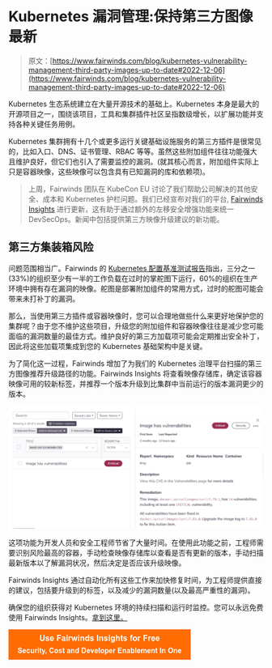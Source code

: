 # Kubernetes 漏洞管理:保持第三方图像最新

> 原文：[https://www.fairwinds.com/blog/kubernetes-vulnerability-management-third-party-images-up-to-date#2022-12-06](https://www.fairwinds.com/blog/kubernetes-vulnerability-management-third-party-images-up-to-date#2022-12-06)

 Kubernetes 生态系统建立在大量开源技术的基础上。Kubernetes 本身是最大的开源项目之一，围绕该项目，工具和集群插件社区呈指数级增长，以扩展功能并支持各种关键任务用例。

Kubernetes 集群拥有十几个或更多运行关键基础设施服务的第三方插件是很常见的，比如入口、DNS、证书管理、RBAC 等等。虽然这些附加组件往往功能强大且维护良好，但它们也引入了需要监控的漏洞。(就其核心而言，附加组件实际上只是容器映像，这些映像可以包含具有已知漏洞的库和依赖项)。

> 上周，Fairwinds 团队在 KubeCon EU 讨论了我们帮助公司解决的其他安全、成本和 Kubernetes 护栏问题。我们已经宣布对我们的平台, [Fairwinds Insights](//www.fairwinds.com/insights) 进行更新，这有助于通过额外的左移安全增强功能来统一 DevSecOps。新闻中包括提供第三方映像升级建议的新功能。

## 第三方集装箱风险

问题范围相当广。Fairwinds 的 [Kubernetes 配置基准测试报告](/news/fairwinds-releases-kubernetes-configuration-benchmark-report)指出，三分之一(33%)的组织至少有一半的工作负载在过时的掌舵图下运行，60%的组织在生产环境中拥有存在漏洞的映像。舵图是部署附加组件的常用方式，过时的舵图可能会带来未打补丁的漏洞。

那么，当使用第三方插件或容器映像时，您可以合理地做些什么来更好地保护您的集群呢？由于您不维护这些项目，升级您的附加组件和容器映像往往是减少您可能面临的漏洞数量的最佳方式。维护良好的第三方加载项可能会定期推出安全补丁，因此将这些加载项集成到您的 Kubernetes 基础架构中是关键。

为了简化这一过程，Fairwinds 增加了为我们的 Kubernetes 治理平台扫描的第三方图像推荐升级路径的功能。Fairwinds Insights 将查看映像存储库，确定该容器映像可用的较新标签，并推荐一个版本升级到比集群中当前运行的版本漏洞更少的版本。

![Screenshot of Fairwinds Insights](img/635649b898e215c4079916e100d3c7fd.png)

这项功能为开发人员和安全工程师节省了大量时间。在使用此功能之前，工程师需要识别风险最高的容器，手动检查映像存储库以查看是否有更新的版本，手动扫描最新版本以了解漏洞状况，然后决定是否应该升级映像。

Fairwinds Insights 通过自动化所有这些工作来加快修复时间，为工程师提供直接的建议，包括要升级到的标签，以及减少的漏洞数量(以及最高严重性的漏洞)。

确保您的组织获得对 Kubernetes 环境的持续扫描和运行时监控。您可以永远免费使用 Fairwinds Insights。[拿到这里。](/coming-soon)

[![Use Fairwinds Insights for Free Security, Cost and Developer Enablement In One](img/7c86296320eb01b215d8e2755e9c5b9d.png)](https://cta-redirect.hubspot.com/cta/redirect/2184645/34aa4987-a1f9-438a-a145-d7d82d5c479a)